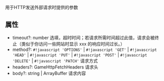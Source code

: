 用于HTTP发送外部请求时提供的参数

## 属性
- <docs-icon icon="property">timeout</docs-icon>?: <docs-def>number</docs-def> 选填，超时时间；若请求所需时间超过此值，请求会被终止（类似于你访问一些网站时显示 xxx 的响应时间过长。）
- <docs-icon icon="property">method</docs-icon>?: `#!javascript 'OPTIONS'` | `#!javascript 'GET'` | `#!javascript 'HEAD'` | `#!javascript 'PUT'` | `#!javascript 'POST'` | `#!javascript 'DELETE'` | `#!javascript 'PATCH'` 请求方式
- <docs-icon icon="property">headers</docs-icon>?: <docs-def>GameHttpFetchHeaders</docs-def> 请求头
- <docs-icon icon="property">body</docs-icon>?: <docs-def>string</docs-def> | <docs-def>ArrayBuffer</docs-def> 请求内容